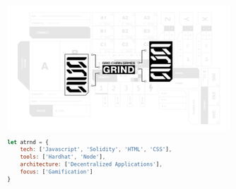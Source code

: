 ![atrnd](https://github.com/ATrnd/ATrnd/blob/main/_img/atrnd_hero_0.0.2.jpg?raw=true)

```javascript
let atrnd = {
    tech: ['Javascript', 'Solidity', 'HTML', 'CSS'],
    tools: ['Hardhat', 'Node'],
    architecture: ['Decentralized Applications'],
    focus: ['Gamification']
}
```
